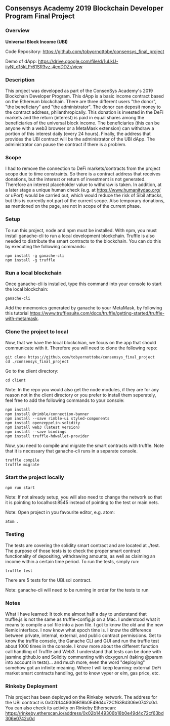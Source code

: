 
## Consensys Academy 2019 Blockchain Developer Program Final Project

### Overview

**Universal Block Income (UBI)**

Code Repository: https://github.com/tobyornottobe/consensys_final_project

Demo of dApp: https://drive.google.com/file/d/1uLkU-iiyNLd15kLPr61SR3vz-4eoDDZr/view

### Description
This project was developed as part of the ConsenSys Academy's 2019 Blockchain Developer Program. This dApp is a basic income contract based on the Ethereum blockchain. There are three different users "the donor", "the beneficiary" and "the administrator". The donor can deposit money to the contract address, philanthropically. This donation is invested in the DeFi markets and the return (interest) is paid in equal shares among the beneficiaries of the universal block income. The beneficiaries (this can be anyone with a web3 browser or a MetaMask extension) can withdraw a portion of this interest daily (every 24 hours). Finally, the address that provides the UBI contract will be the administrator of the UBI dApp. The administrator can pause the contract if there is a problem.

### Scope
I had to remove the connection to DeFi markets/contracts from the project scope due to time constraints. So there is a contract address that receives donations, but the interest or return of investment is not generated. Therefore an interest placeholder value to withdraw is taken.
In addition, at a later stage a unique human check (e.g. at https://www.humanitydao.org/ or uPort) would be carried out, which would reduce the risk of Sibil attacks, but this is currently not part of the current scope. Also temporary donations, as mentioned on the page, are not in scope of the current phase.

### Setup
To run this project, node and npm must be installed. With npm, you must install ganache-cli to run a local development blockchain. Truffle is also needed to distribute the smart contracts to the blockchain. You can do this by executing the following commands:
```
npm install -g ganache-cli
npm install -g truffle
```
### Run a local blockchain
Once ganache-cli is installed, type this command into your console to start the local blockchain:
```
ganache-cli
```
Add the mnemonics generated by ganache to your MetaMask, by following this tutorial https://www.trufflesuite.com/docs/truffle/getting-started/truffle-with-metamask.

### Clone the project to local
Now, that we have the local blockchian, we focus on the app that should communicate with it. Therefore you will need to clone the following repo:
```
git clone https://github.com/tobyornottobe/consensys_final_project
cd ./consensys_final_project
```
Go to the client directory:
```
cd client
```

Note: In the repo you would also get the node modules, if they are for any reason not in the client directory or you prefer to install them seperately, feel free to add the following commands to your console:
```
npm install
npm install @rimble/connection-banner
npm install --save rimble-ui styled-components
npm install openzeppelin-solidity
npm install web3 (latest version)
npm install --save bindings
npm install truffle-hdwallet-provider
```

Now, you need to compile and migrate the smart contracts with truffle. Note that it is necessary that ganache-cli runs in a separate console.
```
truffle compile
truffle migrate
```


### Start the project locally
```
npm run start
```

Note: If not already setup, you will also need to change the network so that it is pointing to localhost:8545 instead of pointing to the test or main nets.

Note: Open project in you favourite editor, e.g. atom:
```
atom .
```


### Testing
The tests are covering the solidity smart contract and are located at ./test. The purpose of those tests is to check the proper smart contract functionality of depositing, withdrawing amounts, as well as claiming an income within a certain time period. To run the tests, simply run:
```
truffle test
```
There are 5 tests for the UBI.sol contract.

Note: ganache-cli will need to be running in order for the tests to run

### Notes
What I have learned: It took me almost half a day to understand that truffle.js is not the same as truffle-config.js on a Mac. I understood what it means to compile a sol file into a json file. I got to know the old and the new Remix interface. I now know what epoch time is. I know the difference between private, internal, external, and public contract permissions. Get to know the truffle console, the Ganache CLI and GUI and run the truffle test about 1000 times in the console. I know more about the different function call handling of Truffle and Web3. I understand that tests can be done with jasmine.github.io and Solidity commenting with doxygen.nl (taking @param into account in tests)... and much more, even the word "deploying" somehow got an infinite meaning.
Where I will keep learning: external DeFi market smart contracts handling, get to know vyper or elm, gas price, etc.


### Rinkeby Deployment
This project has been deployed on the Rinkeby network. The address for the UBI contract is 0x02b1449306B18b0E49d4c72Cf63Bd306e0742c0d. You can also check its activity on Rinkeby Etherscan: https://rinkeby.etherscan.io/address/0x02b1449306b18b0e49d4c72cf63bd306e0742c0d
